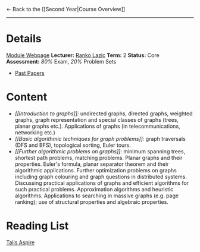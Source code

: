 ← Back to the [[Second Year|Course Overview]]
- - -
# Details
[Module Webpage](https://warwick.ac.uk/fac/sci/dcs/teaching/modules/cs254/)
**Lecturer:** [Ranko Lazic](https://peoplesearch.warwick.ac.uk/profile/0070379)
**Term:** 2
**Status:** Core
**Assessment:** *80%* Exam, *20%* Problem Sets
- [Past Papers](https://warwick.ac.uk/exampapers?q=CS254)
# Content 
- *[[Introduction to graphs]]:* undirected graphs, directed graphs, weighted graphs, graph representation and special classes of graphs (trees, planar graphs etc.). Applications of graphs (in telecommunications, networking etc.)
- *[[Basic algorithmic techniques for graph problems]]:* graph traversals (DFS and BFS), topological sorting, Euler tours.
- *[[Further algorithmic problems on graphs]]:* minimum spanning trees, shortest path problems, matching problems. Planar graphs and their properties. Euler's formula, planar separator theorem and their algorithmic applications. Further optimization problems on graphs including graph colouring and graph questions in distributed systems. Discussing practical applications of graphs and efficient algorithms for such practical problems. Approximation algorithms and heuristic algorithms. Applications to searching in massive graphs (e.g. page ranking); use of structural properties and algebraic properties.

# Reading List
[Talis Aspire](https://rl.talis.com/3/warwick/lists/24561A00-9679-A3C1-A44F-F7F6F3C7AFCC.html?lang=en-GB)